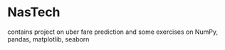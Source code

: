 # NasTech

contains project on uber fare prediction and some exercises on NumPy, pandas, matplotlib, seaborn

